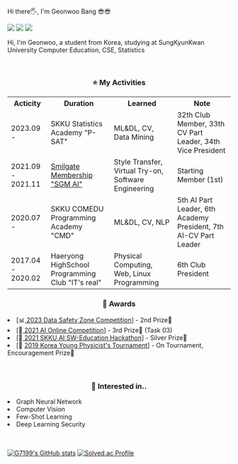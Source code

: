 Hi there🖐, I'm Geonwoo Bang 😎😎

<a href="https://velog.io/@g7199" target="_blank"><img src="https://img.shields.io/badge/Velog-20c997?style=flat-square&logo=Vimeo&logoColor=white"/></a>
<a href="mailto:g7199@naver.com" target="_blank"><img src="https://img.shields.io/badge/Nmail-2efe2e?style=flat-square&logo=Naver&logoColor=white"/></a>
<a href="mailto:qkdrjsdn719@gmail.com" target="_blank"><img src="https://img.shields.io/badge/Gmail-d44638?style=flat-square&logo=Gmail&logoColor=white"/></a>

Hi, I'm Geonwoo, a student from Korea, studying at SungKyunKwan University Computer Education, CSE, Statistics

<br>

<div align="center">
<h3> ⭐️ My Activities </h3>
</div>

<div align="center">
	<table>
	<tr>
		<th>Acticity</th><th>Duration</th><th>Learned</th><th>Note</th>
	</tr>
	<tr>
		<td>2023.09 - </td>
		<td>SKKU Statistics Academy "P-SAT"</td>
		<td>ML&DL, CV, Data Mining</td>
		<td>32th Club Member, 33th CV Part Leader, 34th Vice President</td>
	</tr>
	<tr>
		<td>2021.09 - 2021.11</td>
		<td><a href = "https://sgmai.oopy.io/"> Smilgate Membership "SGM AI"</a></td>
		<td>Style Transfer, Virtual Try-on, Software Engineering</td>
		<td>Starting Member (1st) </td>
	</tr>
	<tr>
		<td>2020.07 - </td>
		<td>SKKU COMEDU Programming Academy "CMD"</td>
		<td>ML&DL, CV, NLP</td>
		<td>5th AI Part Leader, 6th Academy President, 7th AI-CV Part Leader</td>
	</tr>
	<tr>
		<td>2017.04 - 2020.02</td>
		<td>Haeryong HighSchool Programming Club "IT's real"</td>
		<td>Physical Computing, Web, Linux Programming</td>
		<td>6th Club President</td>
	</tr>
	</table>
</div>

<div align="center">
<h3> 👑 Awards </h3>
</div>

<li> [📊<a href = "https://dszcontest2023.kr/default.asp"> 2023 Data Safety Zone Competition</a>] - 2nd Prize🥈 </li>
<li>[🤖<a href = "https://github.com/g7199/2021-ai-online-competition-1"> 2021 AI Online Competition</a>] - 3rd Prize🥉 (Task 03) </li>
<li>[🤖<a href = "https://github.com/g7199/FocusMaker"> 2021 SKKU AI SW-Education Hackathon</a>] - Silver Prize🥈 </li>
<li>[📐 <a href = "http://kypt.or.kr">2019 Korea Young Physicist's Tournament</a>] - On Tournament, Encouragement Prize🎁 </li>

<br>
<br>


<div align="center">
<h3> 📝 Interested in.. </h3>
</div>

<li>Graph Neural Network</li>
<li>Computer Vision</li>
<li>Few-Shot Learning</li>
<li>Deep Learning Security</li>

<br>
<br>

[![G7199's GitHub stats](https://github-readme-stats.vercel.app/api?username=g7199&theme=vue&show_icons=true)](https://github.com/g7199/github-readme-stats)
[![Solved.ac Profile](http://mazassumnida.wtf/api/v2/generate_badge?boj=g7199)](https://solved.ac/g7199/)


